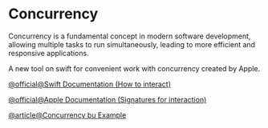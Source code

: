 # Concurrency
Concurrency is a fundamental concept in modern software development,
allowing multiple tasks to run simultaneously, leading to more efficient
and responsive applications.

A new tool on swift for convenient work with concurrency created by Apple.

[@official@Swift Documentation (How to interact)](https://docs.swift.org/swift-book/documentation/the-swift-programming-language/concurrency/)

[@official@Apple Documentation (Signatures for interaction)](https://developer.apple.com/documentation/swift/concurrency)

[@article@Concurrency bu Example](https://www.hackingwithswift.com/quick-start/concurrency)

